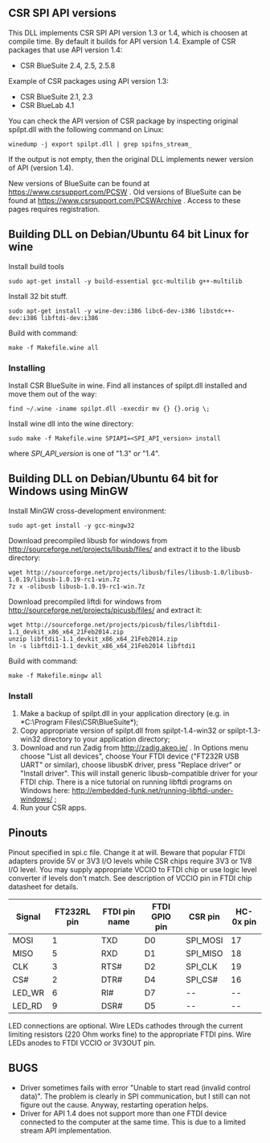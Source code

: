 ## CSR SPI API versions

This DLL implements CSR SPI API version 1.3 or 1.4, which is choosen at
compile time. By default it builds for API version 1.4. Example of CSR packages
that use API version 1.4:

* CSR BlueSuite 2.4, 2.5, 2.5.8

Example of CSR packages using API version 1.3:

* CSR BlueSuite 2.1, 2.3
* CSR BlueLab 4.1

You can check the API version of CSR package by inspecting original spilpt.dll
with the following command on Linux:

    winedump -j export spilpt.dll | grep spifns_stream_

If the output is not empty, then the original DLL implements newer version of
API (version 1.4).

New versions of BlueSuite can be found at https://www.csrsupport.com/PCSW .
Old versions of BlueSuite can be found at
https://www.csrsupport.com/PCSWArchive . Access to these pages requires
registration.


## Building DLL on Debian/Ubuntu 64 bit Linux for wine

Install build tools

    sudo apt-get install -y build-essential gcc-multilib g++-multilib

Install 32 bit stuff.

    sudo apt-get install -y wine-dev:i386 libc6-dev-i386 libstdc++-dev:i386 libftdi-dev:i386

Build with command:

    make -f Makefile.wine all


### Installing

Install CSR BlueSuite in wine. Find all instances of spilpt.dll installed and
move them out of the way:

    find ~/.wine -iname spilpt.dll -execdir mv {} {}.orig \;

Install wine dll into the wine directory:

    sudo make -f Makefile.wine SPIAPI=<SPI_API_version> install

where *SPI_API_version* is one of "1.3" or "1.4".


## Building DLL on Debian/Ubuntu 64 bit for Windows using MinGW

Install MinGW cross-development environment:

    sudo apt-get install -y gcc-mingw32

Download precompiled libusb for windows from
http://sourceforge.net/projects/libusb/files/ and extract it to the libusb
directory:

    wget http://sourceforge.net/projects/libusb/files/libusb-1.0/libusb-1.0.19/libusb-1.0.19-rc1-win.7z
    7z x -olibusb libusb-1.0.19-rc1-win.7z

Download precompiled liftdi for windows from
http://sourceforge.net/projects/picusb/files/ and extract it:

    wget http://sourceforge.net/projects/picusb/files/libftdi1-1.1_devkit_x86_x64_21Feb2014.zip
    unzip libftdi1-1.1_devkit_x86_x64_21Feb2014.zip
    ln -s libftdi1-1.1_devkit_x86_x64_21Feb2014 libftdi1

Build with command:

    make -f Makefile.mingw all

### Install

1. Make a backup of spilpt.dll in your application directory (e.g. in
   *C:\Program Files\CSR\BlueSuite\*);
2. Copy appropriate version of spilpt.dll from spilpt-1.4-win32 or
   spilpt-1.3-win32 directory to your application directory;
3. Download and run Zadig from http://zadig.akeo.ie/ . In Options menu choose
   "List all devices", choose Your FTDI device ("FT232R USB UART" or similar),
   choose libusbK driver, press "Replace driver" or "Install driver".  This
   will install generic libusb-compatible driver for your FTDI chip. There is a
   nice tutorial on running libftdi programs on Windows here:
   http://embedded-funk.net/running-libftdi-under-windows/ ;
4. Run your CSR apps.

## Pinouts

Pinout specified in spi.c file. Change it at will. Beware that popular FTDI
adapters provide 5V or 3V3 I/O levels while CSR chips require 3V3 or 1V8 I/O
level. You may supply appropriate VCCIO to FTDI chip or use logic level
converter if levels don't match. See description of VCCIO pin in FTDI chip
datasheet for details.

| Signal | FT232RL pin | FTDI pin name | FTDI GPIO pin | CSR pin | HC-0x pin |
| ------ | ----------- | ------------- | ------------- | ------- | --------- |
| MOSI | 1 | TXD | D0 | SPI_MOSI | 17 |
| MISO | 5 | RXD | D1 | SPI_MISO | 18 |
| CLK | 3 | RTS# | D2 | SPI_CLK | 19 |
| CS# | 2 | DTR# | D4 | SPI_CS# | 16 |
| LED_WR | 6 | RI# | D7 | -- | -- |
| LED_RD | 9 | DSR# | D5 | -- | -- |

LED connections are optional. Wire LEDs cathodes through the current limiting
resistors (220 Ohm works fine) to the appropriate FTDI
pins. Wire LEDs anodes to FTDI VCCIO or 3V3OUT pin.


## BUGS

* Driver sometimes fails with error "Unable to start read (invalid control
  data)". The problem is clearly in SPI communication, but I still can not
  figure out the cause. Anyway, restarting operation helps.
* Driver for API 1.4 does not support more than one FTDI device connected to
  the computer at the same time. This is due to a limited stream API
  implementation.
